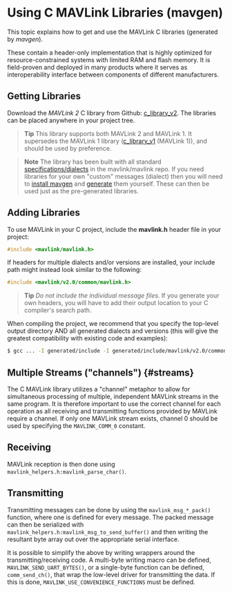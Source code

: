 # Using C MAVLink Libraries (mavgen)

This topic explains how to get and use the MAVLink C libraries (generated by *mavgen*).

These contain a header-only implementation that is highly optimized for resource-constrained systems with limited RAM and flash memory. 
It is field-proven and deployed in many products where it serves as interoperability interface between components of different manufacturers.

## Getting Libraries

Download the *MAVLink 2* C library from Github: [c_library_v2](https://github.com/mavlink/c_library_v2).
The libraries can be placed anywhere in your project tree.

> **Tip** This library supports both MAVLink 2 and MAVLink 1. 
  It supersedes the MAVLink 1 library ([c_library_v1](https://github.com/mavlink/c_library_v1) (MAVLink 1)), and should be used by preference. 

<span></span>
> **Note** The library has been built with all standard [specifications/dialects](../messages/README.md) in the mavlink/mavlink repo.
  If you need libraries for your own "custom" messages (dialect) then you will need to [install mavgen](../getting_started/installation.md) and [generate](../getting_started/generate_source.md) them yourself. These can then be used just as the pre-generated libraries.


## Adding Libraries 

To use MAVLink in your C project, include the **mavlink.h** header file in your project:

```c
#include <mavlink/mavlink.h>
```

If headers for multiple dialects and/or versions are installed, your include path might instead look similar to the following:

```c
#include <mavlink/v2.0/common/mavlink.h>
```

> **Tip** *Do not include the individual message files*. 
  If you generate your own headers, you will have to add their output location to your C compiler's search path. 

When compiling the project, we recommend that you specify the top-level output directory AND 
all generated dialects and versions (this will give the greatest compatibility with existing code and examples):
```sh
$ gcc ... -I generated/include -I generated/include/mavlink/v2.0/common ...
```

## Multiple Streams ("channels") {#streams}

The C MAVLink library utilizes a "channel" metaphor to allow for simultaneous processing of multiple, independent MAVLink streams in the same program. 
It is therefore important to use the correct channel for each operation as all receiving and transmitting functions provided by MAVLink require a channel. 
If only one MAVLink stream exists, channel 0 should be used by specifying the `MAVLINK_COMM_0` constant.

## Receiving

MAVLink reception is then done using `mavlink_helpers.h:mavlink_parse_char()`.

## Transmitting

Transmitting messages can be done by using the `mavlink_msg_*_pack()` function, where one is defined for every message. 
The packed message can then be serialized with `mavlink_helpers.h:mavlink_msg_to_send_buffer()` and then writing the resultant byte array out over the appropriate serial interface.

It is possible to simplify the above by writing wrappers around the transmitting/receiving code. 
A multi-byte writing macro can be defined, `MAVLINK_SEND_UART_BYTES()`, or a single-byte function can be defined, `comm_send_ch()`, 
that wrap the low-level driver for transmitting the data. 
If this is done, `MAVLINK_USE_CONVENIENCE_FUNCTIONS` must be defined.
